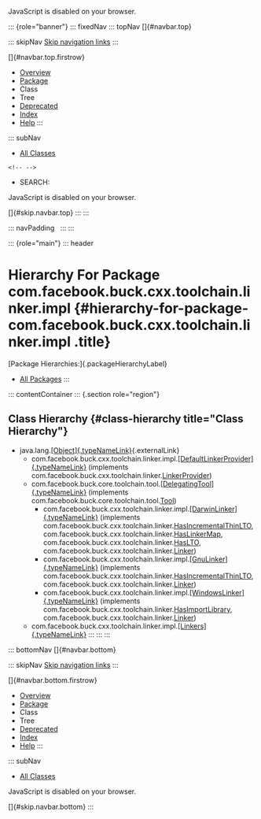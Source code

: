 <div>

JavaScript is disabled on your browser.

</div>

::: {role="banner"}
::: fixedNav
::: topNav
[]{#navbar.top}

::: skipNav
[Skip navigation links](#skip.navbar.top "Skip navigation links")
:::

[]{#navbar.top.firstrow}

-   [Overview](../../../../../../../index.html)
-   [Package](package-summary.html)
-   Class
-   Tree
-   [Deprecated](../../../../../../../deprecated-list.html)
-   [Index](../../../../../../../index-all.html)
-   [Help](../../../../../../../help-doc.html)
:::

::: subNav
-   [All Classes](../../../../../../../allclasses.html)

```{=html}
<!-- -->
```
-   SEARCH:

<div>

<div>

JavaScript is disabled on your browser.

</div>

</div>

[]{#skip.navbar.top}
:::
:::

::: navPadding
 
:::
:::

::: {role="main"}
::: header
# Hierarchy For Package com.facebook.buck.cxx.toolchain.linker.impl {#hierarchy-for-package-com.facebook.buck.cxx.toolchain.linker.impl .title}

[Package Hierarchies:]{.packageHierarchyLabel}

-   [All Packages](../../../../../../../overview-tree.html)
:::

::: contentContainer
::: {.section role="region"}
## Class Hierarchy {#class-hierarchy title="Class Hierarchy"}

-   java.lang.[[Object]{.typeNameLink}](http://docs.oracle.com/javase/7/docs/api/java/lang/Object.html?is-external=true "class or interface in java.lang"){.externalLink}
    -   com.facebook.buck.cxx.toolchain.linker.impl.[[DefaultLinkerProvider]{.typeNameLink}](DefaultLinkerProvider.html "class in com.facebook.buck.cxx.toolchain.linker.impl")
        (implements
        com.facebook.buck.cxx.toolchain.linker.[LinkerProvider](../LinkerProvider.html "interface in com.facebook.buck.cxx.toolchain.linker"))
    -   com.facebook.buck.core.toolchain.tool.[[DelegatingTool]{.typeNameLink}](../../../../core/toolchain/tool/DelegatingTool.html "class in com.facebook.buck.core.toolchain.tool")
        (implements
        com.facebook.buck.core.toolchain.tool.[Tool](../../../../core/toolchain/tool/Tool.html "interface in com.facebook.buck.core.toolchain.tool"))
        -   com.facebook.buck.cxx.toolchain.linker.impl.[[DarwinLinker]{.typeNameLink}](DarwinLinker.html "class in com.facebook.buck.cxx.toolchain.linker.impl")
            (implements
            com.facebook.buck.cxx.toolchain.linker.[HasIncrementalThinLTO](../HasIncrementalThinLTO.html "interface in com.facebook.buck.cxx.toolchain.linker"),
            com.facebook.buck.cxx.toolchain.linker.[HasLinkerMap](../HasLinkerMap.html "interface in com.facebook.buck.cxx.toolchain.linker"),
            com.facebook.buck.cxx.toolchain.linker.[HasLTO](../HasLTO.html "interface in com.facebook.buck.cxx.toolchain.linker"),
            com.facebook.buck.cxx.toolchain.linker.[Linker](../Linker.html "interface in com.facebook.buck.cxx.toolchain.linker"))
        -   com.facebook.buck.cxx.toolchain.linker.impl.[[GnuLinker]{.typeNameLink}](GnuLinker.html "class in com.facebook.buck.cxx.toolchain.linker.impl")
            (implements
            com.facebook.buck.cxx.toolchain.linker.[HasIncrementalThinLTO](../HasIncrementalThinLTO.html "interface in com.facebook.buck.cxx.toolchain.linker"),
            com.facebook.buck.cxx.toolchain.linker.[Linker](../Linker.html "interface in com.facebook.buck.cxx.toolchain.linker"))
        -   com.facebook.buck.cxx.toolchain.linker.impl.[[WindowsLinker]{.typeNameLink}](WindowsLinker.html "class in com.facebook.buck.cxx.toolchain.linker.impl")
            (implements
            com.facebook.buck.cxx.toolchain.linker.[HasImportLibrary](../HasImportLibrary.html "interface in com.facebook.buck.cxx.toolchain.linker"),
            com.facebook.buck.cxx.toolchain.linker.[Linker](../Linker.html "interface in com.facebook.buck.cxx.toolchain.linker"))
    -   com.facebook.buck.cxx.toolchain.linker.impl.[[Linkers]{.typeNameLink}](Linkers.html "class in com.facebook.buck.cxx.toolchain.linker.impl")
:::
:::
:::

::: bottomNav
[]{#navbar.bottom}

::: skipNav
[Skip navigation links](#skip.navbar.bottom "Skip navigation links")
:::

[]{#navbar.bottom.firstrow}

-   [Overview](../../../../../../../index.html)
-   [Package](package-summary.html)
-   Class
-   Tree
-   [Deprecated](../../../../../../../deprecated-list.html)
-   [Index](../../../../../../../index-all.html)
-   [Help](../../../../../../../help-doc.html)
:::

::: subNav
-   [All Classes](../../../../../../../allclasses.html)

<div>

<div>

JavaScript is disabled on your browser.

</div>

</div>

[]{#skip.navbar.bottom}
:::
